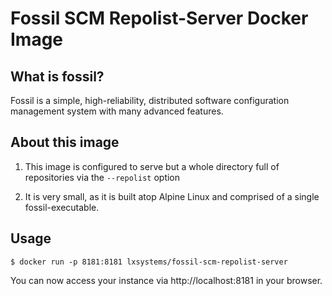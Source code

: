 # Fossil SCM Repolist-Server Docker Image

## What is fossil?

Fossil is a simple, high-reliability, distributed software configuration management system with many advanced features.

## About this image

1. This image is configured to serve but a whole directory full of repositories via the `--repolist` option

1. It is very small, as it is built atop Alpine Linux and comprised of a single fossil-executable.

## Usage

```
$ docker run -p 8181:8181 lxsystems/fossil-scm-repolist-server

```
You can now access your instance via http://localhost:8181 in your browser.
